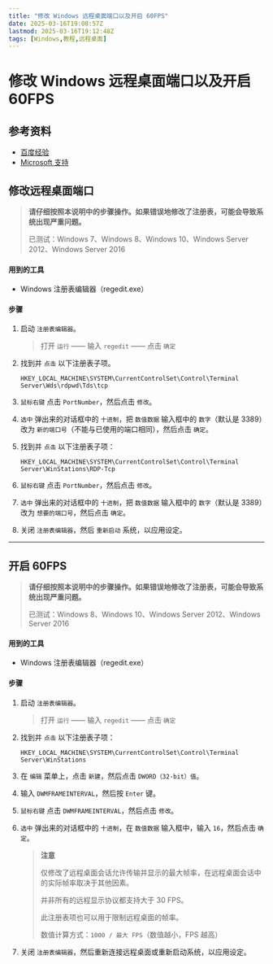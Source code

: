 ```yaml
---
title: "修改 Windows 远程桌面端口以及开启 60FPS"
date: 2025-03-16T19:08:57Z
lastmod: 2025-03-16T19:12:48Z
tags: [Windows,教程,远程桌面]
---
```


# 修改 Windows 远程桌面端口以及开启 60FPS

## 参考资料

- [百度经验](https://jingyan.baidu.com/article/ce43664928d5293773afd39b.html)
- [Microsoft 支持](https://support.microsoft.com/en-us/help/2885213/frame-rate-is-limited-to-30-fps-in-windows-8-and-windows-server-2012-r)

## 修改远程桌面端口

> **请仔细按照本说明中的步骤操作。如果错误地修改了注册表，可能会导致系统出现严重问题。**
>
> 已测试：Windows 7、Windows 8、Windows 10、Windows Server 2012、Windows Server 2016

#### 用到的工具

- Windows 注册表编辑器（regedit.exe）

#### 步骤

1. 启动 `注册表编辑器`。

    > 打开 `运行`​ —— 输入 `regedit`​ —— 点击 `确定`
    >
2. 找到并 `点击` 以下注册表子项。

    ```text
    HKEY_LOCAL_MACHINE\SYSTEM\CurrentControlSet\Control\Terminal Server\Wds\rdpwd\Tds\tcp
    ```
3. ​`鼠标右键`​ 点击 `PortNumber`​，然后点击 `修改`。
4. ​`选中`​ 弹出来的对话框中的 `十进制`​，把 `数值数据`​ 输入框中的 `数字`​（默认是 3389）改为 `新的端口号`​（不能与已使用的端口相同），然后点击 `确定`。
5. 找到并 `点击` 以下注册表子项：

    ```text
    HKEY_LOCAL_MACHINE\SYSTEM\CurrentControlSet\Control\Terminal Server\WinStations\RDP-Tcp
    ```
6. ​`鼠标右键`​ 点击 `PortNumber`​，然后点击 `修改`。
7. ​`选中`​ 弹出来的对话框中的 `十进制`​，把 `数值数据`​ 输入框中的 `数字`​（默认是 3389）改为 `想要的端口号`​，然后点击 `确定`。
8. 关闭 `注册表编辑器`​，然后 `重新启动` 系统，以应用设定。

---

## 开启 60FPS

> **请仔细按照本说明中的步骤操作。如果错误地修改了注册表，可能会导致系统出现严重问题。**
>
> 已测试：Windows 8、Windows 10、Windows Server 2012、Windows Server 2016

#### 用到的工具

- Windows 注册表编辑器（regedit.exe）

#### 步骤

1. 启动 `注册表编辑器`。

    > 打开 `运行`​ —— 输入 `regedit`​ —— 点击 `确定`
    >
2. 找到并 `点击` 以下注册表子项：

    ```text
    HKEY_LOCAL_MACHINE\SYSTEM\CurrentControlSet\Control\Terminal Server\WinStations
    ```
3. 在 `编辑`​ 菜单上，点击 `新建`​，然后点击 `DWORD（32-bit）值`。
4. 输入 `DWMFRAMEINTERVAL`​，然后按 `Enter` 键。
5. ​`鼠标右键`​ 点击 `DWMFRAMEINTERVAL`​，然后点击 `修改`。
6. ​`选中`​ 弹出来的对话框中的 `十进制`​，在 `数值数据`​ 输入框中，输入 `16`​，然后点击 `确定`。

    > **注意**
    >
    > 仅修改了远程桌面会话允许传输并显示的最大帧率，在远程桌面会话中的实际帧率取决于其他因素。
    >
    > 并非所有的远程显示协议都支持大于 30 FPS。
    >
    > 此注册表项也可以用于限制远程桌面的帧率。
    >
    > 数值计算方式：`1000 / 最大 FPS`（数值越小，FPS 越高）
    >
7. 关闭 `注册表编辑器`，然后重新连接远程桌面或重新启动系统，以应用设定。

‍
